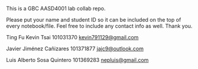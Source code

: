This is a GBC AASD4001 lab collab repo.

Please put your name and student ID so it can be included on the top of every notebook/file.
Feel free to include any contact info as well. Thank you.




Ting Fu Kevin Tsai 101031370 kevin791129@gmail.com

Javier Jiménez Cañizares 101371877 jajc9@outlook.com

Luis Alberto Sosa Quintero 101369283 nepluis@gmail.com
